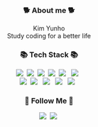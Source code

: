 <div align="center">
<p>
  <h3 align = "center"><b>🐕 About me 🐕</b></h3>
  Kim Yunho<br>
  Study coding for a better life </b><br>
</p>
  
<h3 align="center">📚 Tech Stack 📚</h3>
<p align="center">
  <img src="https://img.shields.io/badge/C-00599C?style=flat-square&logo=C%2B%2B&logoColor=white"/></a>&nbsp 
  <img src="https://img.shields.io/badge/Java-007396?style=flat-square&logo=Java&logoColor=white"/></a>&nbsp
  <img src="https://img.shields.io/badge/Python-3766AB?style=flat-square&logo=Python&logoColor=white"/></a>&nbsp 
  <img src="https://img.shields.io/badge/Javascript-ffb13b?style=flat-square&logo=javascript&logoColor=white"/></a>&nbsp 
  <img src="https://img.shields.io/badge/html-E34F26?style=flat-square&logo=html5&logoColor=white"> &nbsp
  <img src="https://img.shields.io/badge/css-1572B6?style=flat-square&logo=css3&logoColor=white"> &nbsp

  <br>
  <img src="https://img.shields.io/badge/Mysql-E6B91E?style=flat-square&logo=MySql&logoColor=white"/></a>&nbsp 
  <img src="https://img.shields.io/badge/linux-FCC624?style=flat-square&logo=linux&logoColor=black"> &nbsp  
  <img src="https://img.shields.io/badge/Arduino-00979D?style=flat-square&logo=Arduino&logoColor=black"> &nbsp
  <img src="https://img.shields.io/badge/Raspberry Pi-A22846?style=flat-square&logo=RaspberryPi&logoColor=white"> &nbsp
  <img src="https://img.shields.io/badge/Docker-2496ED?style=flat-square&logo=Docker&logoColor=white"> &nbsp
</p>

<h3 align="center">🌈 Follow Me 🌈</h3>
<p align="center">
  <a href="https://www.instagram.com/ua1it/"><img src="https://img.shields.io/badge/ua1it-E4405F?style=flat-square&logo=Instagram&logoColor=white&"/></a>&nbsp
  <a href="mailto:hoo9909@naver.com"><img src="https://img.shields.io/badge/hoo9909@naver.com-EA4335?style=flat-square&logo=Gmail&logoColor=white&"/></a>&nbsp
</p>

</div>
